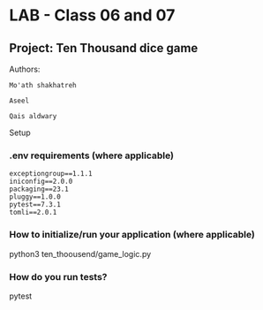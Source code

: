 # LAB - Class 06 and 07

## Project: Ten Thousand dice game

Authors: 
```
Mo'ath shakhatreh
        
Aseel 

Qais aldwary
```

Setup

### .env requirements (where applicable)
```
exceptiongroup==1.1.1
iniconfig==2.0.0
packaging==23.1
pluggy==1.0.0
pytest==7.3.1
tomli==2.0.1
```

### How to initialize/run your application (where applicable)

python3 ten_thoousend/game_logic.py

### How do you run tests?

pytest